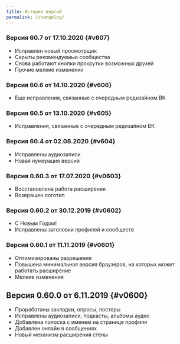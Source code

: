 ```yaml
---
title: История версий
permalink: /changelog/
---
```


### Версия 60.7 от 17.10.2020 {#v607}

- Исправлен новый просмотрщик
- Скрыты рекомендуемые сообщества
- Снова работают кнопки прокрутки возможных друзей
- Прочие мелкие изменения

### Версия 60.6 от 14.10.2020 {#v606}
- Еще исправления, связанные с очередным редизайном ВК

### Версия 60.5 от 13.10.2020 {#v605}
- Исправления, связанные с очередным редизайном ВК

### Версия 60.4 от 02.08.2020 {#v604}
- Исправлены аудиозаписи
- Новая нумерация версий

### Версия 0.60.3 от 17.07.2020 {#v0603}
- Восстановлена работа расширения
- Возвращен логотип

### Версия 0.60.2 от 30.12.2019 {#v0602}
- C Новым Годом!
- Исправлены заголовки профилей и сообществ

### Версия 0.60.1 от 11.11.2019 {#v0601}
- Оптимизированы разрешения
- Повышена минимальная версия браузеров, на которых может работать расширение
- Мелкие изменения

## Версия 0.60.0 от 6.11.2019 {#v0600}

- Проработаны закладки, опросы, постеры
- Исправлены аудиозаписи, подкасты, альбомы аудио
- Добавлена полоска с именем на странице профиля
- Добавлен онлайн в сообщениях
- Новый механизм расширения стены
